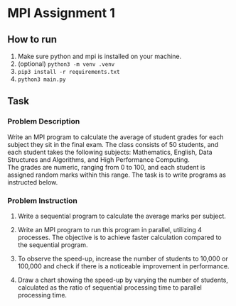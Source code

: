 # MPI Assignment 1

## How to run

1. Make sure python and mpi is installed on your machine.
2. (optional) `python3 -m venv .venv`
3. `pip3 install -r requirements.txt`
4. `python3 main.py`

## Task

### Problem Description

Write an MPI program to calculate the average of student grades for each subject they sit in the final exam. The class consists of 50 students, and each student takes the following subjects: Mathematics, English, Data Structures and Algorithms, and High Performance Computing.  
The grades are numeric, ranging from 0 to 100, and each student is assigned random marks within this range. The task is to write programs as instructed below.

### Problem Instruction

1. Write a sequential program to calculate the average marks per subject.

2. Write an MPI program to run this program in parallel, utilizing 4 processes. The objective is to achieve faster calculation compared to the sequential program.

3. To observe the speed-up, increase the number of students to 10,000 or 100,000 and check if there is a noticeable improvement in performance.

4. Draw a chart showing the speed-up by varying the number of students, calculated as the ratio of sequential processing time to parallel processing time.

